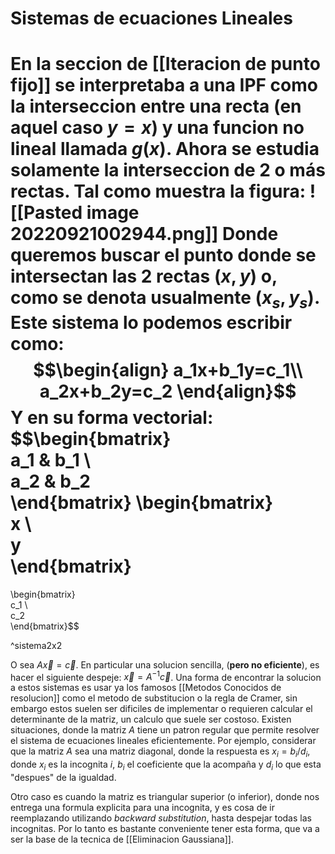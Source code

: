 # Sistemas de ecuaciones Lineales

En la seccion de [[Iteracion de punto fijo]] se interpretaba a una IPF como la interseccion entre una recta (en aquel caso $y=x$) y una funcion no lineal llamada $g(x)$. Ahora se estudia solamente la interseccion de 2 o más rectas. Tal como muestra la figura:
![[Pasted image 20220921002944.png]]
 Donde queremos buscar el punto donde se intersectan las 2 rectas $(x,y)$ o, como se denota usualmente $(x_s,y_s)$. 
 Este sistema lo podemos escribir como: 
 $$\begin{align}
 a_1x+b_1y=c_1\\
 a_2x+b_2y=c_2
 \end{align}$$
 Y en su forma vectorial:
$$\begin{bmatrix}  
a_1 & b_1 \\  
a_2 & b_2  
\end{bmatrix}
\begin{bmatrix}  
x \\  
y  
\end{bmatrix}
=
\begin{bmatrix}  
 c_1 \\  
c_2  
\end{bmatrix}$$

^sistema2x2


O sea $A\vec{x}=\vec{c}$. En particular una solucion sencilla,  (**pero no eficiente**), es hacer el siguiente despeje: $\vec{x}=A^{-1}\vec{c}$.
Una forma de encontrar la solucion a estos sistemas es usar ya los famosos [[Metodos Conocidos de resolucion]] como el metodo de substitucion o la regla de Cramer, sin embargo estos suelen ser dificiles de implementar o requieren calcular el determinante de la matriz, un calculo que suele ser costoso.
Existen situaciones, donde la matriz $A$ tiene un patron regular que permite resolver el sistema de ecuaciones lineales eficientemente. Por ejemplo, considerar que la matriz $A$ sea una matriz diagonal, donde la respuesta es $x_i = b_i/d_i$, donde $x_i$ es la incognita $i$, $b_i$ el coeficiente que la acompaña y $d_i$ lo que esta "despues" de la igualdad.  

Otro caso es cuando la matriz es triangular superior (o inferior), donde nos entrega una formula explicita para una incognita, y es cosa de ir reemplazando utilizando *backward substitution*, hasta despejar todas las incognitas.  Por lo tanto es bastante conveniente tener esta forma, que va a ser la base de la tecnica de [[Eliminacion Gaussiana]].